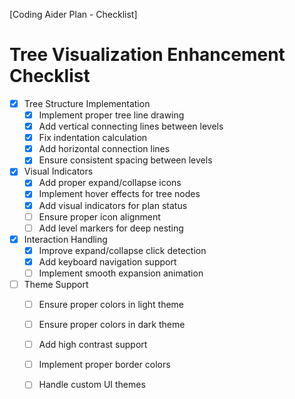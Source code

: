 [Coding Aider Plan - Checklist]

# Tree Visualization Enhancement Checklist

- [x] Tree Structure Implementation
    - [x] Implement proper tree line drawing
    - [x] Add vertical connecting lines between levels
    - [x] Fix indentation calculation
    - [x] Add horizontal connection lines
    - [x] Ensure consistent spacing between levels

- [x] Visual Indicators
    - [x] Add proper expand/collapse icons
    - [x] Implement hover effects for tree nodes
    - [x] Add visual indicators for plan status
    - [ ] Ensure proper icon alignment
    - [ ] Add level markers for deep nesting

- [x] Interaction Handling
    - [x] Improve expand/collapse click detection
    - [x] Add keyboard navigation support
    - [ ] Implement smooth expansion animation

- [ ] Theme Support
    - [ ] Ensure proper colors in light theme
    - [ ] Ensure proper colors in dark theme
    - [ ] Add high contrast support
    - [ ] Implement proper border colors
    - [ ] Handle custom UI themes

